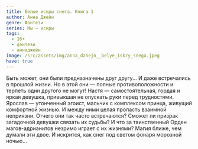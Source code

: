 ```yaml
---
title: Белые искры снега. Книга 1
author: Анна Джейн
genre: Фэнтези
series: Мы — искры
tags:
  - 16+
  - фэнтези
  - аннаджейн
image: /src/assets/img/anna_dzhejn__belye_iskry_snega.jpeg
have: true
---
```

Быть может, они были предназначены друг другу... И даже встречались в прошлой жизни. Но в этой они — полные противоположности и терпеть один другого не могут! Настя — самостоятельная, гордая и яркая девушка, привыкшая не опускать руки перед трудностями. Ярослав — утонченный эгоист, мальчик с комплексом принца, живущий комфортной жизнью. И между ними целая пропасть взаимной неприязни. Отчего они так часто встречаются? Сможет ли призрак загадочной девушки связать их судьбы? И что за таинственный Орден магов-адрианитов незримо играет с их жизнями? Магия ближе, чем думали эти двое. И искрится, как снег под светом фонаря морозной ночью...
